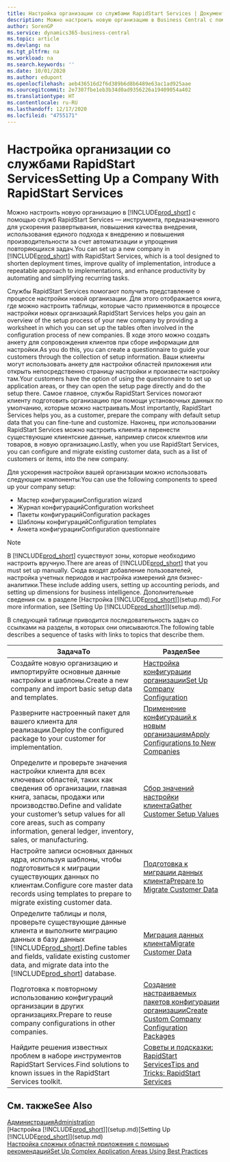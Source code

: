 ```yaml
---
title: Настройка организации со службами RapidStart Services | Документация Майкрософт
description: Можно настроить новую организацию в Business Central с помощью служб RapidStart Services, которые представляют собой инструмент, предназначенный для ускорения развертывания, повышения качества внедрения, использования единого подхода к внедрению и повышения производительности за счет автоматизации и упрощения повторяющихся задач.
author: SorenGP
ms.service: dynamics365-business-central
ms.topic: article
ms.devlang: na
ms.tgt_pltfrm: na
ms.workload: na
ms.search.keywords: ''
ms.date: 10/01/2020
ms.author: edupont
ms.openlocfilehash: aeb436516d2f6d389b6d8b6489e63ac1ad925aae
ms.sourcegitcommit: 2e7307fbe1eb3b34d0ad9356226a19409054a402
ms.translationtype: HT
ms.contentlocale: ru-RU
ms.lasthandoff: 12/17/2020
ms.locfileid: "4755171"
---
```

# <a name="setting-up-a-company-with-rapidstart-services"></a><span data-ttu-id="82529-103">Настройка организации со службами RapidStart Services</span><span class="sxs-lookup"><span data-stu-id="82529-103">Setting Up a Company With RapidStart Services</span></span>
<span data-ttu-id="82529-104">Можно настроить новую организацию в [!INCLUDE[prod_short](includes/prod_short.md)] с помощью служб RapidStart Services — инструмента, предназначенного для ускорения развертывания, повышения качества внедрения, использования единого подхода к внедрению и повышения производительности за счет автоматизации и упрощения повторяющихся задач.</span><span class="sxs-lookup"><span data-stu-id="82529-104">You can set up a new company in [!INCLUDE[prod_short](includes/prod_short.md)] with RapidStart Services, which is a tool designed to shorten deployment times, improve quality of implementation, introduce a repeatable approach to implementations, and enhance productivity by automating and simplifying recurring tasks.</span></span>  

<span data-ttu-id="82529-105">Службы RapidStart Services помогают получить представление о процессе настройки новой организации. Для этого отображается книга, где можно настроить таблицы, которые часто применяются в процессе настройки новых организаций.</span><span class="sxs-lookup"><span data-stu-id="82529-105">RapidStart Services helps you gain an overview of the setup process of your new company by providing a worksheet in which you can set up the tables often involved in the configuration process of new companies.</span></span> <span data-ttu-id="82529-106">В ходе этого можно создать анкету для сопровождения клиентов при сборе информации для настройки.</span><span class="sxs-lookup"><span data-stu-id="82529-106">As you do this, you can create a questionnaire to guide your customers through the collection of setup information.</span></span> <span data-ttu-id="82529-107">Ваши клиенты могут использовать анкету для настройки областей приложения или открыть непосредственно страницу настройки и произвести настройку там.</span><span class="sxs-lookup"><span data-stu-id="82529-107">Your customers have the option of using the questionnaire to set up application areas, or they can open the setup page directly and do the setup there.</span></span> <span data-ttu-id="82529-108">Самое главное, службы RapidStart Services помогают клиенту подготовить организацию при помощи установочных данных по умолчанию, которые можно настраивать.</span><span class="sxs-lookup"><span data-stu-id="82529-108">Most importantly, RapidStart Services helps you, as a customer, prepare the company with default setup data that you can fine-tune and customize.</span></span> <span data-ttu-id="82529-109">Наконец, при использовании RapidStart Services можно настроить клиента и перенести существующие клиентские данные, например список клиентов или товаров, в новую организацию.</span><span class="sxs-lookup"><span data-stu-id="82529-109">Lastly, when you use RapidStart Services, you can configure and migrate existing customer data, such as a list of customers or items, into the new company.</span></span>

<span data-ttu-id="82529-110">Для ускорения настройки вашей организации можно использовать следующие компоненты:</span><span class="sxs-lookup"><span data-stu-id="82529-110">You can use the following components to speed up your company setup:</span></span>  

-   <span data-ttu-id="82529-111">Мастер конфигурации</span><span class="sxs-lookup"><span data-stu-id="82529-111">Configuration wizard</span></span>  
-   <span data-ttu-id="82529-112">Журнал конфигураций</span><span class="sxs-lookup"><span data-stu-id="82529-112">Configuration worksheet</span></span>  
-   <span data-ttu-id="82529-113">Пакеты конфигураций</span><span class="sxs-lookup"><span data-stu-id="82529-113">Configuration packages</span></span>  
-   <span data-ttu-id="82529-114">Шаблоны конфигураций</span><span class="sxs-lookup"><span data-stu-id="82529-114">Configuration templates</span></span>  
-   <span data-ttu-id="82529-115">Анкета конфигурации</span><span class="sxs-lookup"><span data-stu-id="82529-115">Configuration questionnaire</span></span>  

> [!Note]  
>  <span data-ttu-id="82529-116">В [!INCLUDE[prod_short](includes/prod_short.md)] существуют зоны, которые необходимо настроить вручную.</span><span class="sxs-lookup"><span data-stu-id="82529-116">There are areas of [!INCLUDE[prod_short](includes/prod_short.md)] that you must set up manually.</span></span> <span data-ttu-id="82529-117">Сюда входят добавление пользователей, настройка учетных периодов и настройка измерений для бизнес-аналитики.</span><span class="sxs-lookup"><span data-stu-id="82529-117">These include adding users, setting up accounting periods, and setting up dimensions for business intelligence.</span></span> <span data-ttu-id="82529-118">Дополнительные сведения см. в разделе [Настройка [!INCLUDE[prod_short](includes/prod_short.md)]](setup.md).</span><span class="sxs-lookup"><span data-stu-id="82529-118">For more information, see [Setting Up [!INCLUDE[prod_short](includes/prod_short.md)]](setup.md).</span></span>

 <span data-ttu-id="82529-119">В следующей таблице приводится последовательность задач со ссылками на разделы, в которых они описываются.</span><span class="sxs-lookup"><span data-stu-id="82529-119">The following table describes a sequence of tasks with links to topics that describe them.</span></span>

|<span data-ttu-id="82529-120">**Задача**</span><span class="sxs-lookup"><span data-stu-id="82529-120">**To**</span></span>|<span data-ttu-id="82529-121">**Раздел**</span><span class="sxs-lookup"><span data-stu-id="82529-121">**See**</span></span>|  
|------------|-------------|  
|<span data-ttu-id="82529-122">Создайте новую организацию и импортируйте основные данные настройки и шаблоны.</span><span class="sxs-lookup"><span data-stu-id="82529-122">Create a new company and import basic setup data and templates.</span></span>|[<span data-ttu-id="82529-123">Настройка конфигурации организации</span><span class="sxs-lookup"><span data-stu-id="82529-123">Set Up Company Configuration</span></span>](admin-set-up-company-configuration.md)|  
|<span data-ttu-id="82529-124">Разверните настроенный пакет для вашего клиента для реализации.</span><span class="sxs-lookup"><span data-stu-id="82529-124">Deploy the configured package to your customer for implementation.</span></span>|[<span data-ttu-id="82529-125">Применение конфигураций к новым организациям</span><span class="sxs-lookup"><span data-stu-id="82529-125">Apply Configurations to New Companies</span></span>](admin-apply-configuration-to-new-companies.md)|
|<span data-ttu-id="82529-126">Определите и проверьте значения настройки клиента для всех ключевых областей, таких как сведения об организации, главная книга, запасы, продажи или производство.</span><span class="sxs-lookup"><span data-stu-id="82529-126">Define and validate your customer’s setup values for all core areas, such as company information, general ledger, inventory, sales, or manufacturing.</span></span>|[<span data-ttu-id="82529-127">Сбор значений настройки клиента</span><span class="sxs-lookup"><span data-stu-id="82529-127">Gather Customer Setup Values</span></span>](admin-gather-customer-setup-values.md)|  
|<span data-ttu-id="82529-128">Настройте записи основных данных ядра, используя шаблоны, чтобы подготовиться к миграции существующих данных по клиентам.</span><span class="sxs-lookup"><span data-stu-id="82529-128">Configure core master data records using templates to prepare to migrate existing customer data.</span></span>|[<span data-ttu-id="82529-129">Подготовка к миграции данных клиента</span><span class="sxs-lookup"><span data-stu-id="82529-129">Prepare to Migrate Customer Data</span></span>](admin-use-templates-to-prepare-customer-data-for-migration.md)|  
|<span data-ttu-id="82529-130">Определите таблицы и поля, проверьте существующие данные клиента и выполните миграцию данных в базу данных [!INCLUDE[prod_short](includes/prod_short.md)].</span><span class="sxs-lookup"><span data-stu-id="82529-130">Define tables and fields, validate existing customer data, and migrate data into the [!INCLUDE[prod_short](includes/prod_short.md)] database.</span></span>|[<span data-ttu-id="82529-131">Миграция данных клиента</span><span class="sxs-lookup"><span data-stu-id="82529-131">Migrate Customer Data</span></span>](admin-migrate-customer-data.md)|
|<span data-ttu-id="82529-132">Подготовка к повторному использованию конфигураций организации в других организациях.</span><span class="sxs-lookup"><span data-stu-id="82529-132">Prepare to reuse company configurations in other companies.</span></span>|[<span data-ttu-id="82529-133">Создание настраиваемых пакетов конфигурации организации</span><span class="sxs-lookup"><span data-stu-id="82529-133">Create Custom Company Configuration Packages</span></span>](admin-how-to-create-custom-company-configuration-packages.md)|
|<span data-ttu-id="82529-134">Найдите решения известных проблем в наборе инструментов RapidStart Services.</span><span class="sxs-lookup"><span data-stu-id="82529-134">Find solutions to known issues in the RapidStart Services toolkit.</span></span>|[<span data-ttu-id="82529-135">Советы и подсказки: RapidStart Services</span><span class="sxs-lookup"><span data-stu-id="82529-135">Tips and Tricks: RapidStart Services</span></span>](admin-tips-and-tricks-rapidstart-services.md)|  

## <a name="see-also"></a><span data-ttu-id="82529-136">См. также</span><span class="sxs-lookup"><span data-stu-id="82529-136">See Also</span></span>  
[<span data-ttu-id="82529-137">Администрация</span><span class="sxs-lookup"><span data-stu-id="82529-137">Administration</span></span>](admin-setup-and-administration.md)  
<span data-ttu-id="82529-138">[Настройка [!INCLUDE[prod_short](includes/prod_short.md)]](setup.md)</span><span class="sxs-lookup"><span data-stu-id="82529-138">[Setting Up [!INCLUDE[prod_short](includes/prod_short.md)]](setup.md)</span></span>  
[<span data-ttu-id="82529-139">Настройка сложных областей приложения с помощью рекомендаций</span><span class="sxs-lookup"><span data-stu-id="82529-139">Set Up Complex Application Areas Using Best Practices</span></span>](set-up-complex-application-areas-using-best-practices.md)   
